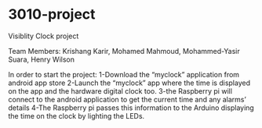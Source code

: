 # 3010-project
Visiblity Clock project

Team Members: Krishang Karir, Mohamed Mahmoud, Mohammed-Yasir Suara, Henry Wilson

In order to start the project:
1-Download the “myclock” application from android app store
2-Launch the “myclock” app where the time is displayed on the app and the hardware digital clock too.
3-the Raspberry pi will connect to the android application to get the current time and any alarms’ details
4-The Raspberry  pi passes this information to the Arduino displaying the time on the clock by lighting the LEDs.
